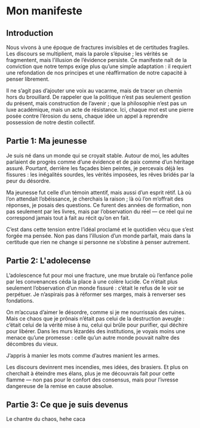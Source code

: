 # Mon manifeste
## Introduction
Nous vivons à une époque de fractures invisibles et de certitudes fragiles. 
Les discours se multiplient, mais la parole s’épuise ; les vérités se fragmentent, mais l’illusion de l’évidence persiste. 
Ce manifeste naît de la conviction que notre temps exige plus qu’une simple adaptation : il requiert une refondation de nos principes et une réaffirmation de notre capacité à penser librement.

Il ne s’agit pas d’ajouter une voix au vacarme, mais de tracer un chemin hors du brouillard. 
De rappeler que la politique n’est pas seulement gestion du présent, mais construction de l’avenir ; que la philosophie n’est pas un luxe académique, mais un acte de résistance. 
Ici, chaque mot est une pierre posée contre l’érosion du sens, chaque idée un appel à reprendre possession de notre destin collectif.

## Partie 1: Ma jeunesse
Je suis né dans un monde qui se croyait stable. 
Autour de moi, les adultes parlaient de progrès comme d’une évidence et de paix comme d’un héritage assuré. 
Pourtant, derrière les façades bien peintes, je percevais déjà les fissures : les inégalités sourdes, les vérités imposées, les rêves bridés par la peur du désordre.

Ma jeunesse fut celle d’un témoin attentif, mais aussi d’un esprit rétif. 
Là où l’on attendait l’obéissance, je cherchais la raison ; là où l’on m’offrait des réponses, je posais des questions. 
Ce furent des années de formation, non pas seulement par les livres, mais par l’observation du réel — ce réel qui ne correspond jamais tout à fait au récit qu’on en fait.

C’est dans cette tension entre l’idéal proclamé et le quotidien vécu que s’est forgée ma pensée. Non pas dans l’illusion d’un monde parfait, mais dans la certitude que rien ne change si personne ne s’obstine à penser autrement.

## Partie 2: L'adolecense
L’adolescence fut pour moi une fracture, une mue brutale où l’enfance polie par les convenances céda la place à une colère lucide. 
Ce n’était plus seulement l’observation d’un monde fissuré : c’était le refus de le voir se perpétuer. Je n’aspirais pas à réformer ses marges, mais à renverser ses fondations.

On m’accusa d’aimer le désordre, comme si je me nourrissais des ruines. Mais ce chaos que je prônais n’était pas celui de la destruction aveugle : c’était celui de la vérité mise à nu, celui qui brûle pour purifier, qui déchire pour libérer. 
Dans les murs lézardés des institutions, je voyais moins une menace qu’une promesse : celle qu’un autre monde pouvait naître des décombres du vieux.

J’appris à manier les mots comme d’autres manient les armes. 

Les discours devinrent mes incendies, mes idées, des brasiers. Et plus on cherchait à éteindre mes élans, plus je me découvrais fait pour cette flamme — non pas pour le confort des consensus, mais pour l’ivresse dangereuse de la remise en cause absolue.

## Partie 3: Ce que je suis devenus
Le chantre du chaos, hehe caca
